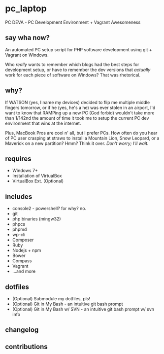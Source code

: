 # pc_laptop

PC DEVA - PC Development Environment + Vagrant Awesomeness

## say wha now?

An automated PC setup script for PHP software development using git + Vagrant on Windows.

Who _really_ wants to remember which blogs had the best steps for development setup, or have to remember the dev versions that _actually_ work for each piece of software on Windows? That was rhetorical.

## why?

If WATSON (yes, I name my devices) decided to flip me multiple middle fingers tomorrow, or if he (yes, he's a he) was ever stolen in an airport, I'd want to know that RAMPing up a new PC (God forbid) wouldn't take more than 1/142nd the amount of time it took me to setup the current PC dev environment that wins at the internet.

Plus, MacBook Pros are cool n' all, but I prefer PCs. How often do you hear of PC user crasping at straws to install a Mountain Lion, Snow Leopard, or a Maverick on a new partition? Hmm? Think it over. _Don't worry; I'll wait._

## requires

* Windows 7+
* Installation of VirtualBox
* VirtualBox Ext. (Optional)

## includes

* console2 - powershell? for why? no.
* git
* php binaries (mingw32)
* phpcs
* phpmd 
* wp-cli
* Composer
* Ruby
* Nodejs + npm
* Bower
* Compass
* Vagrant
* ...and more

## dotfiles

* (Optional) Submodule my dotfiles, pls!
* (Optional) Git in My Bash - an intuitive git bash prompt 
* (Optional) Git in My Bash w/ SVN - an intuitive git bash prompt w/ svn info

## changelog 

## contributions
